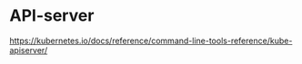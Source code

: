 #  API-server 


https://kubernetes.io/docs/reference/command-line-tools-reference/kube-apiserver/


